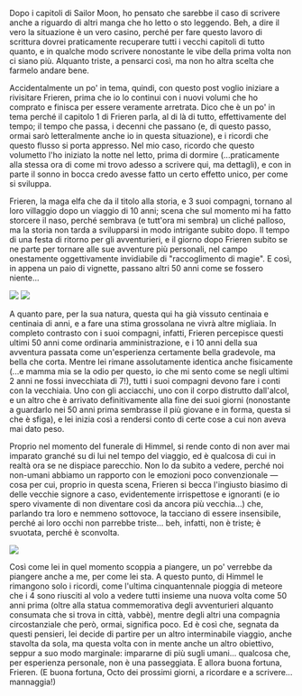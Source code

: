 <!--t Frieren - Capitolo 1, oltre la fine del viaggio t-->
<!--d Dopo i capitoli di Sailor Moon, ho pensato che sarebbe il caso di scrivere anche a riguardo di altri manga che ho letto o sto leggendo. Beh, a dire... d-->
<!--tag Random tag-->

Dopo i capitoli di Sailor Moon, ho pensato che sarebbe il caso di scrivere anche a riguardo di altri manga che ho letto o sto leggendo. Beh, a dire il vero la situazione è un vero casino, perché per fare questo lavoro di scrittura dovrei praticamente recuperare tutti i vecchi capitoli di tutto quanto, e in qualche modo scrivere nonostante le vibe della prima volta non ci siano più. Alquanto triste, a pensarci così, ma non ho altra scelta che farmelo andare bene.

Accidentalmente un po' in tema, quindi, con questo post voglio iniziare a rivisitare Frieren, prima che io lo continui con i nuovi volumi che ho comprato e finisca per essere veramente arretrata. Dico che è un po' in tema perché il capitolo 1 di Frieren parla, al di là di tutto, effettivamente del tempo; il tempo che passa, i decenni che passano (e, di questo passo, ormai sarò letteralmente anche io in questa situazione), e i ricordi che questo flusso si porta appresso. Nel mio caso, ricordo che questo volumetto l'ho iniziato la notte nel letto, prima di dormire (...praticamente alla stessa ora di come mi trovo adesso a scrivere qui, ma dettagli), e con in parte il sonno in bocca credo avesse fatto un certo effetto unico, per come si sviluppa.

Frieren, la maga elfa che da il titolo alla storia, e 3 suoi compagni, tornano al loro villaggio dopo un viaggio di 10 anni; scena che sul momento mi ha fatto storcere il naso, perché sembrava (e tutt'ora mi sembra) un cliché palloso, ma la storia non tarda a svilupparsi in modo intrigante subito dopo. Il tempo di una festa di ritorno per gli avventurieri, e il giorno dopo Frieren subito se ne parte per tornare alle sue avventure più personali, nel campo onestamente oggettivamente invidiabile di "raccoglimento di magie". E così, in appena un paio di vignette, passano altri 50 anni come se fossero niente...

![](https://stuff.octt.eu.org/content/images/20250929082932-IMG_20250929_015315-01.jpeg)
![](https://stuff.octt.eu.org/content/images/20250929083000-IMG_20250929_015100-01.jpeg)

A quanto pare, per la sua natura, questa qui ha già vissuto centinaia e centinaia di anni, e a fare una stima grossolana ne vivrà altre migliaia. In completo contrasto con i suoi compagni, infatti, Frieren percepisce questi ultimi 50 anni come ordinaria amministrazione, e i 10 anni della sua avventura passata come un'esperienza certamente bella gradevole, ma bella che corta. Mentre lei rimane assolutamente identica anche fisicamente (...e mamma mia se la odio per questo, io che mi sento come se negli ultimi 2 anni ne fossi invecchiata di 7!), tutti i suoi compagni devono fare i conti con la vecchiaia. Uno con gli acciacchi, uno con il corpo distrutto dall'alcol, e un altro che è arrivato definitivamente alla fine dei suoi giorni (nonostante a guardarlo nei 50 anni prima sembrasse il più giovane e in forma, questa si che è sfiga), e lei inizia così a rendersi conto di certe cose a cui non aveva mai dato peso.

Proprio nel momento del funerale di Himmel, si rende conto di non aver mai imparato granché su di lui nel tempo del viaggio, ed è qualcosa di cui in realtà ora se ne dispiace parecchio. Non lo da subito a vedere, perché noi non-umani abbiamo un rapporto con le emozioni poco convenzionale — cosa per cui, proprio in questa scena, Frieren si becca l'ingiusto biasimo di delle vecchie signore a caso, evidentemente irrispettose e ignoranti (e io spero vivamente di non diventare così da ancora più vecchia...) che, parlando tra loro e nemmeno sottovoce, la tacciano di essere insensibile, perché ai loro occhi non parrebbe triste... beh, infatti, non è triste; è svuotata, perché è sconvolta.

![](https://stuff.octt.eu.org/content/images/20250929082749-IMG_20250929_082637.jpg)

Così come lei in quel momento scoppia a piangere, un po' verrebbe da piangere anche a me, per come lei sta. A questo punto, di Himmel le rimangono solo i ricordi, come l'ultima cinquantennale pioggia di meteore che i 4 sono riusciti al volo a vedere tutti insieme una nuova volta come 50 anni prima (oltre alla statua commemorativa degli avventurieri alquanto consumata che si trova in città, vabbè), mentre degli altri una compagnia circostanziale che però, ormai, significa poco. Ed è così che, segnata da questi pensieri, lei decide di partire per un altro interminabile viaggio, anche stavolta da sola, ma questa volta con in mente anche un altro obiettivo, seppur a suo modo marginale: impararne di più sugli umani... qualcosa che, per esperienza personale, non è una passeggiata. E allora buona fortuna, Frieren. (E buona fortuna, Octo dei prossimi giorni, a ricordare e a scrivere... mannaggia!)